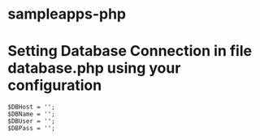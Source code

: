 # sampleapps-php

# Setting Database Connection in file database.php using your configuration
    $DBHost	= '';
    $DBName	= '';
    $DBUser	= '';
    $DBPass	= '';
